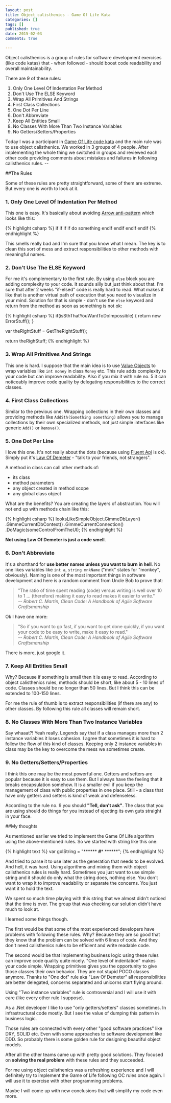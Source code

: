 ```yaml
---
layout: post
title: Object calisthenics - Game Of Life Kata
categories: []
tags: []
published: true
date: 2015-02-03
comments: true

---
```

Object calisthenics is a group of rules for software development exercises (like code katas) that - when followed - should boost code readability and overall maintainability.

There are 9 of these rules:

1. Only One Level Of Indentation Per Method
2. Don't Use The ELSE Keyword
3. Wrap All Primitives And Strings
4. First Class Collections
5. One Dot Per Line
6. Don't Abbreviate
7. Keep All Entities Small
8. No Classes With More Than Two Instance Variables
9. No Getters/Setters/Properties

Today I was a participant in [Game Of Life code kata](http://en.wikipedia.org/wiki/Conway's_Game_of_Life) and the main rule was to use object calisthenics.
We worked in 3 groups of 4 people. After implementing the whole thing we switched in groups and reviewed each other code providing comments about mistakes and failures in following calisthenics rules.
<span class="more">--</span>

##The Rules

Some of these rules are pretty straightforward, some of them are extreme. But every one is worth to look at it.

### 1. Only One Level Of Indentation Per Method
This one is easy. It's basically about avoiding [Arrow anti-pattern](http://c2.com/cgi/wiki?ArrowAntiPattern) which looks like this:

{% highlight csharp %}
if
    if
        if
            if
                do something
            endif
        endif
    endif
endif
{% endhighlight %}

This smells really bad and I'm sure that you know what I mean. The key is to clean this sort of mess and extract responsibilities to other methods with meaningful names.

### 2. Don't Use The ELSE Keyword
For me it's complementary to the first rule. By using ```else``` block you are adding complexity to your code. It sounds silly but just think about that. I'm sure that after 2 weeks "if-elsed" code is really hard to read. What makes it like that is another virtual path of execution that you need to visualize in your mind. Solution for that is simple - don't use the ```else``` keyword and return from the method as soon as something is not ok:

{% highlight csharp %}
if(isSthThatYouWantToDoImpossible) {
    return new ErrorStuff();
}

var theRightStuff = GetTheRightStuff();

return theRighStuff;
{% endhighlight %}

### 3. Wrap All Primitives And Strings
This one is hard. I suppose that the main idea is to use [Value Objects](http://martinfowler.com/bliki/ValueObject.html) to wrap variables like ```int money``` in class ```Money``` etc. This rule adds complexity to your code but can improve readability. Also if you mix it with rule no. 5 it can noticeably improve code quality by delegating responsibilities to the correct classes.

### 4. First Class Collections
Similar to the previous one. Wrapping collections in their own classes and providing methods like ```AddSth(Something something)``` allows you to manage collections by their own specialized methods, not just simple interfaces like generic ```Add()``` or ```Remove()```.

### 5. One Dot Per Line
I love this one. It's not really about the dots (because using [Fluent Api](http://martinfowler.com/bliki/FluentInterface.html) is ok). Simply put it's [Law Of Demeter](http://c2.com/cgi/wiki?LawOfDemeter) - "talk to your friends, not strangers".

A method in class can call other methods of:

- its class
- method parameters
- any object created in method scope
- any global class object

What are the benefits? You are creating the layers of abstraction. You will not end up with methods chain like this:

{% highlight csharp %}
looksLikeSimpleObject.GimmeDbLayer()
    .GimmeCurrentDbContext()
    .GimmeCurrentConnection()
    .DoMagic(someControlFromTheUI);
{% endhighlight %}

**Not using Law Of Demeter is just a code smell**.

### 6. Don't Abbreviate
It's a shorthand for **use better names unless you want to burn in hell**. No one likes variables like ```int a```, ```string mnkName``` ("mnk" states for "monkey", obviously). Naming is one of the most important things in software development and here is a random comment from Uncle Bob to prove that:

> "The ratio of time spent reading (code) versus writing is well over 10 to 1 ... (therefore) making it easy to read makes it easier to write."
> <br />-- <cite>Robert C. Martin, Clean Code: A Handbook of Agile Software Craftsmanship</cite>

Ok I have one more:

> "So if you want to go fast, if you want to get done quickly, if you want your code to be easy to write, make it easy to read."
> <br /> -- <cite>Robert C. Martin, Clean Code: A Handbook of Agile Software Craftsmanship</cite>

There is more, just google it.

### 7. Keep All Entities Small
Why? Because if something is small then it is easy to read. According to object calisthenics rules, methods should be short, like about 5 - 10 lines of code. Classes should be no longer than 50 lines. But I think this can be extended to 100-150 lines.

For me the rule of thumb is to extract responsibilities (if there are any) to other classes. By following this rule all classes will remain short.

### 8. No Classes With More Than Two Instance Variables
Say whaaat?! Yeah really. Legends say that if a class manages more than 2 instance variables it loses cohesion. I agree that sometimes it is hard to follow the flow of this kind of classes. Keeping only 2 instance variables in class may be the key to overcome the mess we sometimes create.

### 9. No Getters/Setters/Properties
I think this one may be the most powerful one. Getters and setters are popular because it is easy to use them. But I always have the feeling that it breaks encapsulation somehow. It is a smaller evil if you keep the management of class with public properties in one place. Still - a class that have only getters and setters is kind of weak and defenseless.

According to the rule no. 9 you should **"Tell, don't ask"**. The class that you are using should do things for you instead of ejecting its own guts straight in your face.

##My thoughts

As mentioned earlier we tried to implement the Game Of Life algorithm using the above-mentioned rules.
So we started with string like this one:

{% highlight text %}
var golString = "******
                 **#***
                 ******";
{% endhighlight %}

And tried to parse it to use later as the generation that needs to be evolved.
And hell, it was hard. Using algorithms and mixing them with object calisthenics rules is really hard. Sometimes you just want to use simple string and it should do only what the string does, nothing else. You don't want to wrap it to improve readability or separate the concerns. You just want it to hold the text.

We spent so much time playing with this string that we almost didn't noticed that the time is over. The group that was checking our solution didn't have much to look at.

I learned some things though.

The first would be that some of the most experienced developers have problems with following these rules. Why? Because they are so good that they know that the problem can be solved with 6 lines of code. And they don't need calisthenics rules to be efficient and write readable code.

The second would be that implementing business logic using these rules can improve code quality quite nicely. "One level of indentation" makes your code simple. Wrapping primitives gives you the opportunity to give those classes their own behavior. They are not stupid POCO classes anymore. Thanks to "One dot" rule aka "Law Of Demeter" all responsibilities are better delegated, concerns separated and unicorns start flying around.

Using "Two instance variables" rule is controversial and I will use it with care (like every other rule I suppose).

As a .Net developer I like to use "only getters/setters" classes sometimes. In infrastructural code mostly. But I see the value of dumping this pattern in business logic.

Those rules are connected with every other "good software practices" like DRY, SOLID etc. Even with some approaches to software development like DDD. So probably there is some golden rule for designing beautiful object models.

After all the other teams came up with pretty good solutions. They focused on **solving the real problem** with these rules and they succeeded.

For me using object calisthenics was a refreshing experience and I will definitely try to implement the Game of Life following OC rules once again. I will use it to exercise with other programming problems.

Maybe I will come up with new conclusions that will simplify my code even more.
